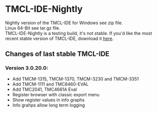 # TMCL-IDE-Nightly    
Nightly version of the TMCL-IDE for Windows see zip file.  
Linux 64-Bit see tar.gz file.  
TMCL-IDE-Nightly is a testing build, it's not stable. If you'd like the most recent stable version of TMCL-IDE, download it [here](https://www.trinamic.com/support/software/tmcl-ide/).
## Changes of last stable TMCL-IDE    
### Version 3.0.20.0:
* Add TMCM-1315, TMCM-1370, TMCM-3230 and TMCM-3351
* Add TMCM-1111 and TMC8460-EVAL
* Add TMC2041, TMC4661A Eval
* Register browser with classic export menu
* Show register values in info graphs
* Info grahps allow long term logging
